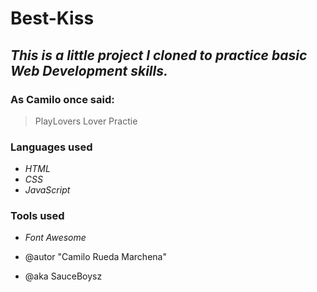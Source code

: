 
# **Best-Kiss**

## _This is a little project I cloned to practice basic Web Development skills._

### As Camilo once said:
> PlayLovers
> Lover
> Practie

### **Languages used**
- _HTML_
- _CSS_
- _JavaScript_

### **Tools used**
- _Font Awesome_

- @autor "Camilo Rueda Marchena"
- @aka SauceBoysz
